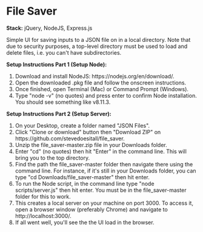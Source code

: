 <h1><b>File Saver</b></h1>
<p><b>Stack:</b> jQuery, NodeJS, Express.js</p>
<p>Simple UI for saving inputs to a JSON file on in a local directory. Note that due to security purposes, a top-level directory must be used to load and delete files, i.e. you can't have subdirectories.</p>
<p><b>Setup Instructions Part 1 (Setup Node):</b></p>
<ol>
    <li>Download and install NodeJS: https://nodejs.org/en/download/.</li>
    <li>Open the downloaded .pkg file and follow the onscreen instructions.</li>
    <li>Once finished, open Terminal (Mac) or Command Prompt (Windows).</li>
    <li>Type "node -v" (no quotes) and press enter to confirm Node installation. You should see something like v8.11.3.</li>
</ol>
<p><b>Setup Instructions Part 2 (Setup Server):</b></p>
<ol>
    <li>On your Desktop, create a folder named "JSON Files".</li>
    <li>Click "Clone or download" button then "Download ZIP" on https://github.com/stevedoesitall/file_saver.</li>
    <li>Unzip the file_saver-master.zip file in your Downloads folder.</li>
    <li>Enter "cd" (no quotes) then hit "Enter" in the command line. This will bring you to the top directory.</li>
    <li>Find the path the file_saver-master folder then navigate there using the command line. For instance, if it's still in your Downloads folder, you can type "cd Downloads/file_saver-master" then hit enter.</li>
    <li>To run the Node script, in the command line type "node scripts/server.js" then hit enter. You must be in the file_saver-master folder for this to work.</li>
    <li>This creates a local server on your machine on port 3000. To access it, open a browser window (preferably Chrome) and navigate to http://localhost:3000/.</li>
    <li>If all went well, you'll see the the UI load in the browser.</li>

